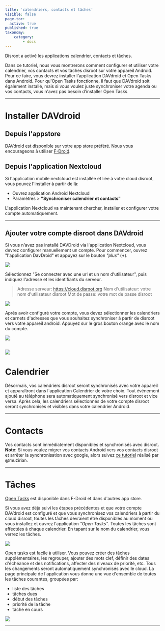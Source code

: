 ```yaml
---
title: 'calendriers, contacts et tâches'
visible: false
page-toc:
  active: true
published: true
taxonomy:
    category:
        - docs
---
```


Disroot a activé les applications calendrier, contacts et tâches.

Dans ce tutoriel, nous vous montrerons comment configurer et utiliser votre calendrier, vos contacts et vos tâches disroot sur votre appareil Android.
Pour ce faire, vous devrez installer l'application DAVdroid et Open Tasks dans Android.
Pour qu'Open Tasks fonctionne, il faut que DAVdroid soit également installé, mais si vous voulez juste synchroniser votre agenda ou vos contacts, vous n'avez pas besoin d'installer Open Tasks.


----------
# Installer DAVdroid
## Depuis l'appstore
DAVdroid est disponible sur votre app store préféré. Nous vous encourageons à utiliser [F-Droid](https://f-droid.org/).

## Depuis l'application Nextcloud
Si l'application mobile nextcloud est installée et liée à votre cloud disroot, vous pouvez l'installer à partir de là:
 - Ouvrez application Android Nextcloud
-  Paramètres > **"Synchroniser calendrier et contacts"**

L'application Nextcloud va maintenant chercher, installer et configurer votre compte automatiquement.

 ---------------

## Ajouter votre compte disroot dans DAVdroid

Si vous n'avez pas installé DAVDroid via l'application Nextcloud, vous devrez configurer manuellement un compte.
Pour commencer, ouvrez "l'application DavDroid" et appuyez sur le bouton *"plus"* (**+**).

![](en/nextcloud_davdroid1.jpeg)


Sélectionnez "Se connecter avec une url et un nom d'utilisateur", puis indiquez l'adresse et les identifiants du serveur.

> Adresse serveur: https://cloud.disroot.org
> Nom d'utilisateur: votre nom d'utilisateur disroot
> Mot de passe: votre mot de passe disroot


![](en/nextcloud_davdroid2.jpeg)

Après avoir configuré votre compte, vous devez sélectionner les calendriers et carnets d'adresses que vous souhaitez synchroniser à partir de disroot vers votre appareil android.
Appuyez sur le gros bouton orange avec le nom du compte.

![](en/nextcloud_davdroid3.jpeg)

![](en/nextcloud_davdroid4.jpeg)
-------------------

# Calendrier
Désormais, vos calendriers disroot seront synchronisés avec votre appareil et apparaîtront dans l'application Calendrier de votre choix. Tout événement ajouté au téléphone sera automatiquement synchronisé vers disroot et vice versa.
Après cela, les calendriers sélectionnés de votre compte disroot seront synchronisés et visibles dans votre calendrier Android.

---------------------
# Contacts
Vos contacts sont immédiatement disponibles et synchronisés avec disroot.
**Note:**
Si vous voulez migrer vos contacts Android vers vos contacts disroot et arrêter la synchronisation avec google, alors suivez [ce tutoriel](https://forum.disroot.org/t/syncing-android-with-owncloud/186) réalisé par @muzirian.

---------------------

# Tâches

[Open Tasks](https://f-droid.org/packages/org.dmfs.tasks/) est disponible dans F-Droid et dans d'autres app store.

Si vous avez déjà suivi les étapes précédentes et que votre compte DAVdroid est configuré et que vous synchronisez vos calendriers à partir du cloud disroot, toutes les tâches devraient être disponibles au moment où vous installez et ouvrez l'application *"Open Tasks"*.
Toutes les tâches sont affectées à chaque calendrier. En tapant sur le nom du calendrier, vous verrez les tâches.

![](en/nextcloud_tasks1.jpeg)

Open tasks est facile à utiliser. Vous pouvez créer des tâches supplémentaires, les regrouper, ajouter des mots clef, définir des dates d'échéance et des notifications, affecter des niveaux de priorité, etc.
Tous les changements seront automatiquement synchronisés avec le cloud. La page principale de l'application vous donne une vue d'ensemble de toutes les tâches courantes, groupées par:
* liste des tâches
* tâches dues
* début des tâches
* priorité de la tâche
* tâche en cours

![](en/nextcloud_tasks2.jpeg)

-----------------------
